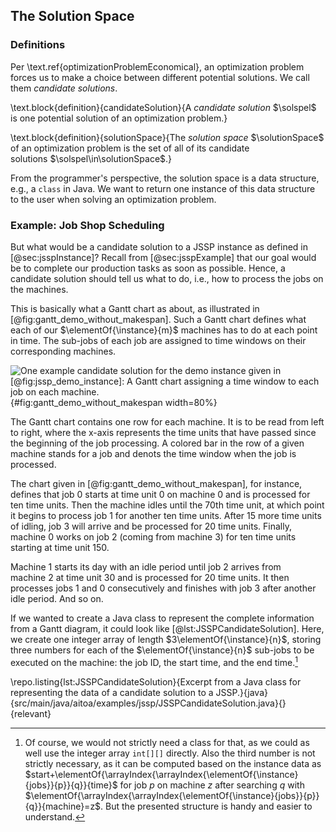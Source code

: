 ## The Solution Space

### Definitions

Per \text.ref{optimizationProblemEconomical}, an optimization problem forces us to make a choice between different potential solutions.
We call them *candidate solutions*.

\text.block{definition}{candidateSolution}{A *candidate solution*&nbsp;$\solspel$ is one potential solution of an optimization problem.}

\text.block{definition}{solutionSpace}{The *solution space*&nbsp;$\solutionSpace$ of an optimization problem is the set of all of its candidate solutions&nbsp;$\solspel\in\solutionSpace$.}

From the programmer's perspective, the solution space is a data structure, e.g., a `class` in Java.
We want to return one instance of this data structure to the user when solving an optimization problem.

### Example: Job Shop Scheduling

But what would be a candidate solution to a JSSP instance as defined in [@sec:jsspInstance]?
Recall from [@sec:jsspExample] that our goal would be to complete our production tasks as soon as possible.
Hence, a candidate solution should tell us what to do, i.e., how to process the jobs on the machines.

This is basically what a Gantt chart as about, as illustrated in [@fig:gantt_demo_without_makespan].
Such a Gantt chart defines what each of our&nbsp;$\elementOf{\instance}{m}$ machines has to do at each point in time.
The sub-jobs of each job are assigned to time windows on their corresponding machines.

![One example candidate solution for the demo instance given in [@fig:jssp_demo_instance]: A Gantt chart assigning a time window to each job on each machine.](\relative.path{gantt_demo_without_makespan.svgz}){#fig:gantt_demo_without_makespan width=80%}

The Gantt chart contains one row for each machine.
It is to be read from left to right, where the x-axis represents the time units that have passed since the beginning of the job processing.
A colored bar in the row of a given machine stands for a job and denots the time window when the job is processed.

The chart given in [@fig:gantt_demo_without_makespan], for instance, defines that job&nbsp;0 starts at time unit 0 on machine&nbsp;0 and is processed for ten time units.
Then the machine idles until the 70th time unit, at which point it begins to process job&nbsp;1 for another ten time units.
After 15 more time units of idling, job&nbsp;3 will arrive and be processed for 20 time units.
Finally, machine&nbsp;0 works on job&nbsp;2 (coming from machine&nbsp;3) for ten time units starting at time unit 150.

Machine&nbsp;1 starts its day with an idle period until job&nbsp;2 arrives from machine&nbsp;2 at time unit 30 and is processed for 20 time units.
It then processes jobs&nbsp;1 and 0 consecutively and finishes with job&nbsp;3 after another idle period.
And so on.

If we wanted to create a Java class to represent the complete information from a Gantt diagram, it could look like [@lst:JSSPCandidateSolution].
Here, we create one integer array of length&nbsp;$3\elementOf{\instance}{n}$, storing three numbers for each of the&nbsp;$\elementOf{\instance}{n}$ sub-jobs to be executed on the machine: the job ID, the start time, and the end time.[^JSSPCandidateSolution]

\repo.listing{lst:JSSPCandidateSolution}{Excerpt from a Java class for representing the data of a candidate solution to a JSSP.}{java}{src/main/java/aitoa/examples/jssp/JSSPCandidateSolution.java}{}{relevant}

[^JSSPCandidateSolution]: Of course, we would not strictly need a class for that, as we could as well use the integer array `int[][]` directly.
Also the third number is not strictly necessary, as it can be computed based on the instance data as $start+\elementOf{\arrayIndex{\arrayIndex{\elementOf{\instance}{jobs}}{p}}{q}}{time}$ for job&nbsp;$p$ on machine $z$ after searching&nbsp;$q$ with $\elementOf{\arrayIndex{\arrayIndex{\elementOf{\instance}{jobs}}{p}}{q}}{machine}=z$.
But the presented structure is handy and easier to understand.